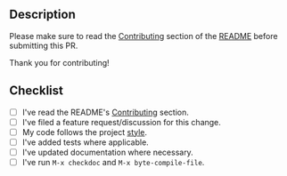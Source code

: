 ## Description

Please make sure to read the [Contributing](https://github.com/xenodium/agent-shell?tab=readme-ov-file#contributing) section of the [README](https://github.com/xenodium/agent-shell) before submitting this PR.

Thank you for contributing!

## Checklist

- [ ] I've read the README's [Contributing](https://github.com/xenodium/agent-shell?tab=readme-ov-file#contributing) section.
- [ ] I've filed a feature request/discussion for this change.
- [ ] My code follows the project [style](https://github.com/xenodium/agent-shell?tab=readme-ov-file#style-or-personal-preference-tbh).
- [ ] I've added tests where applicable.
- [ ] I've updated documentation where necessary.
- [ ] I've run `M-x checkdoc` and `M-x byte-compile-file`.
